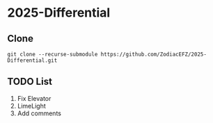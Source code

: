 # 2025-Differential

## Clone

```shell
git clone --recurse-submodule https://github.com/ZodiacEFZ/2025-Differential.git
```

## TODO List

1. Fix Elevator
2. LimeLight
3. Add comments
